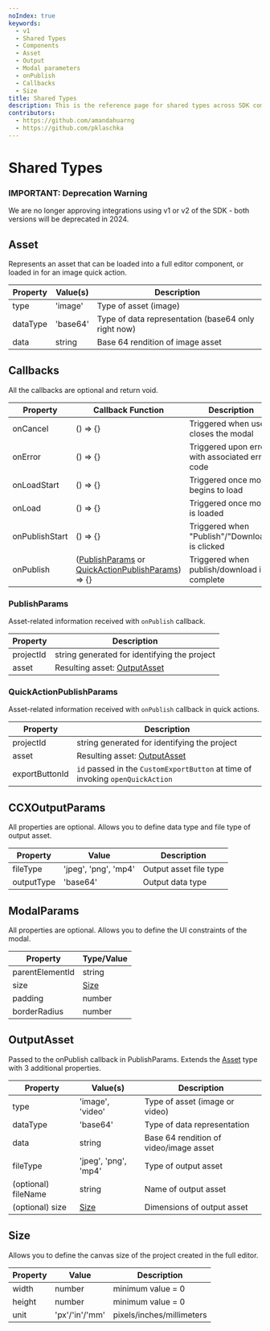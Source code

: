 ```yaml
---
noIndex: true
keywords:
  - v1
  - Shared Types
  - Components
  - Asset
  - Output
  - Modal parameters
  - onPublish
  - Callbacks
  - Size
title: Shared Types
description: This is the reference page for shared types across SDK components.
contributors:
  - https://github.com/amandahuarng
  - https://github.com/pklaschka
---
```


# Shared Types

<InlineAlert variant="error" slots="text" repeat="2" />

### IMPORTANT: Deprecation Warning

We are no longer approving integrations using v1 or v2 of the SDK - both versions will be deprecated in 2024.

## Asset

Represents an asset that can be loaded into a full editor component, or loaded in for an image quick action.

| Property | Value(s) | Description                                         |
| -------- | -------- | --------------------------------------------------- |
| type     | 'image'  | Type of asset (image)                               |
| dataType | 'base64' | Type of data representation (base64 only right now) |
| data     | string   | Base 64 rendition of image asset                    |

## Callbacks

All the callbacks are optional and return void.

| Property       | Callback Function                                                                                | Description                                     |
| -------------- | ------------------------------------------------------------------------------------------------ | ----------------------------------------------- |
| onCancel       | () => {}                                                                                         | Triggered when user closes the modal            |
| onError        | () => {}                                                                                         | Triggered upon error with associated error code |
| onLoadStart    | () => {}                                                                                         | Triggered once modal begins to load             |
| onLoad         | () => {}                                                                                         | Triggered once modal is loaded                  |
| onPublishStart | () => {}                                                                                         | Triggered when "Publish"/"Download" is clicked  |
| onPublish      | ([PublishParams](#publishparams) or [QuickActionPublishParams](#quickactionpublishparams)) => {} | Triggered when publish/download is complete     |

### PublishParams

Asset-related information received with `onPublish` callback.

| Property  | Description                                  |
| --------- | -------------------------------------------- |
| projectId | string generated for identifying the project |
| asset     | Resulting asset: [OutputAsset](#outputasset) |

### QuickActionPublishParams

Asset-related information received with `onPublish` callback in quick actions.

| Property       | Description                                                                   |
| -------------- | ----------------------------------------------------------------------------- |
| projectId      | string generated for identifying the project                                  |
| asset          | Resulting asset: [OutputAsset](#outputasset)                                  |
| exportButtonId | `id` passed in the `CustomExportButton` at time of invoking `openQuickAction` |

## CCXOutputParams

All properties are optional. Allows you to define data type and file type of output asset.

| Property   | Value                | Description            |
| ---------- | -------------------- | ---------------------- |
| fileType   | 'jpeg', 'png', 'mp4' | Output asset file type |
| outputType | 'base64'             | Output data type       |

## ModalParams

All properties are optional. Allows you to define the UI constraints of the modal.

| Property        | Type/Value    |
| --------------- | ------------- |
| parentElementId | string        |
| size            | [Size](#size) |
| padding         | number        |
| borderRadius    | number        |

## OutputAsset

Passed to the onPublish callback in PublishParams. Extends the [Asset](#asset) type with 3 additional properties.

| Property            | Value(s)             | Description                            |
| ------------------- | -------------------- | -------------------------------------- |
| type                | 'image', 'video'     | Type of asset (image or video)         |
| dataType            | 'base64'             | Type of data representation            |
| data                | string               | Base 64 rendition of video/image asset |
| fileType            | 'jpeg', 'png', 'mp4' | Type of output asset                   |
| (optional) fileName | string               | Name of output asset                   |
| (optional) size     | [Size](#size)        | Dimensions of output asset             |

## Size

Allows you to define the canvas size of the project created in the full editor.

| Property | Value          | Description               |
| -------- | -------------- | ------------------------- |
| width    | number         | minimum value = 0         |
| height   | number         | minimum value = 0         |
| unit     | 'px'/'in'/'mm' | pixels/inches/millimeters |
